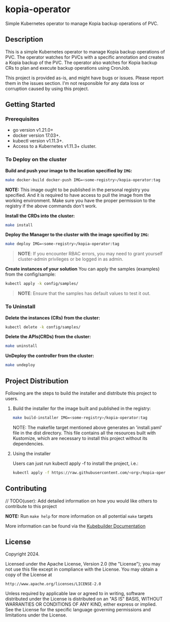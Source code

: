 # kopia-operator

Simple Kubernetes operator to manage Kopia backup operations of PVC.

## Description

This is a simple Kubernetes operator to manage Kopia backup operations of PVC.
The operator watches for PVCs with a specific annotation and creates a Kopia backup of the PVC.
The operator also watches for Kopia backup CRs to plan and execute backup operations using CronJob.

This project is provided as-is, and might have bugs or issues. Please report them in the issues section.
I'm not responsible for any data loss or corruption caused by using this project.

## Getting Started

### Prerequisites

- go version v1.21.0+
- docker version 17.03+.
- kubectl version v1.11.3+.
- Access to a Kubernetes v1.11.3+ cluster.

### To Deploy on the cluster

**Build and push your image to the location specified by `IMG`:**

```sh
make docker-build docker-push IMG=<some-registry>/kopia-operator:tag
```

**NOTE:** This image ought to be published in the personal registry you specified.
And it is required to have access to pull the image from the working environment.
Make sure you have the proper permission to the registry if the above commands don't work.

**Install the CRDs into the cluster:**

```sh
make install
```

**Deploy the Manager to the cluster with the image specified by `IMG`:**

```sh
make deploy IMG=<some-registry>/kopia-operator:tag
```

> **NOTE**: If you encounter RBAC errors, you may need to grant yourself cluster-admin
> privileges or be logged in as admin.

**Create instances of your solution**
You can apply the samples (examples) from the config/sample:

```sh
kubectl apply -k config/samples/
```

> **NOTE**: Ensure that the samples has default values to test it out.

### To Uninstall

**Delete the instances (CRs) from the cluster:**

```sh
kubectl delete -k config/samples/
```

**Delete the APIs(CRDs) from the cluster:**

```sh
make uninstall
```

**UnDeploy the controller from the cluster:**

```sh
make undeploy
```

## Project Distribution

Following are the steps to build the installer and distribute this project to users.

1. Build the installer for the image built and published in the registry:

   ```sh
   make build-installer IMG=<some-registry>/kopia-operator:tag
   ```

   NOTE: The makefile target mentioned above generates an 'install.yaml'
   file in the dist directory. This file contains all the resources built
   with Kustomize, which are necessary to install this project without
   its dependencies.

2. Using the installer

   Users can just run kubectl apply -f <URL for YAML BUNDLE> to install the project, i.e.:

   ```sh
   kubectl apply -f https://raw.githubusercontent.com/<org>/kopia-operator/<tag or branch>/dist/install.yaml
   ```

## Contributing

// TODO(user): Add detailed information on how you would like others to contribute to this project

**NOTE:** Run `make help` for more information on all potential `make` targets

More information can be found via the [Kubebuilder Documentation](https://book.kubebuilder.io/introduction.html)

## License

Copyright 2024.

Licensed under the Apache License, Version 2.0 (the "License");
you may not use this file except in compliance with the License.
You may obtain a copy of the License at

    http://www.apache.org/licenses/LICENSE-2.0

Unless required by applicable law or agreed to in writing, software
distributed under the License is distributed on an "AS IS" BASIS,
WITHOUT WARRANTIES OR CONDITIONS OF ANY KIND, either express or implied.
See the License for the specific language governing permissions and
limitations under the License.
